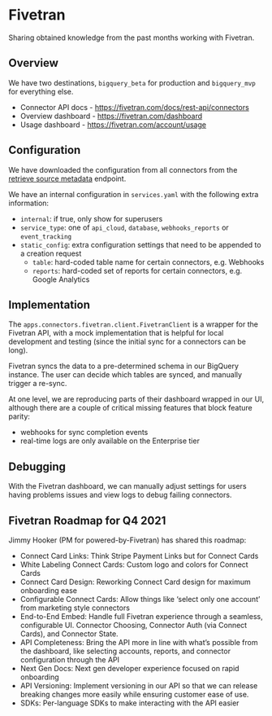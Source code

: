 # Fivetran

Sharing obtained knowledge from the past months working with Fivetran.

## Overview

We have two destinations, `bigquery_beta` for production and `bigquery_mvp` for everything else.

- Connector API docs - https://fivetran.com/docs/rest-api/connectors
- Overview dashboard - https://fivetran.com/dashboard
- Usage dashboard - https://fivetran.com/account/usage

## Configuration

We have downloaded the configuration from all connectors from the
[retrieve source metadata](https://fivetran.com/docs/rest-api/connectors#retrievesourcemetadata) endpoint.

We have an internal configuration in `services.yaml` with the following extra information:

- `internal`: if true, only show for superusers
- `service_type`: one of `api_cloud`, `database`, `webhooks_reports` or `event_tracking`
- `static_config`: extra configuration settings that need to be appended to a creation request
  - `table`: hard-coded table name for certain connectors, e.g. Webhooks
  - `reports`: hard-coded set of reports for certain connectors, e.g. Google Analytics

## Implementation

The `apps.connectors.fivetran.client.FivetranClient` is a wrapper for the Fivetran API,
with a mock implementation that is helpful for local development and testing (since
the initial sync for a connectors can be long).

Fivetran syncs the data to a pre-determined schema in our BigQuery instance. The user
can decide which tables are synced, and manually trigger a re-sync.

At one level, we are reproducing parts of their dashboard wrapped in our UI, although
there are a couple of critical missing features that block feature parity:

- webhooks for sync completion events
- real-time logs are only available on the Enterprise tier

## Debugging

With the Fivetran dashboard, we can manually adjust settings for users having
problems issues and view logs to debug failing connectors.

## Fivetran Roadmap for Q4 2021

Jimmy Hooker (PM for powered-by-Fivetran) has shared this roadmap:

- Connect Card Links: Think Stripe Payment Links but for Connect Cards
- White Labeling Connect Cards: Custom logo and colors for Connect Cards
- Connect Card Design: Reworking Connect Card design for maximum onboarding ease
- Configurable Connect Cards: Allow things like ‘select only one account’ from marketing style connectors
- End-to-End Embed: Handle full Fivetran experience through a seamless, configurable UI. Connector Choosing, Connector Auth (via Connect Cards), and Connector State.
- API Completeness: Bring the API more in line with what’s possible from the dashboard, like selecting accounts, reports, and connector configuration through the API
- Next Gen Docs: Next gen developer experience focused on rapid onboarding
- API Versioning: Implement versioning in our API so that we can release breaking changes more easily while ensuring customer ease of use.
- SDKs: Per-language SDKs to make interacting with the API easier
